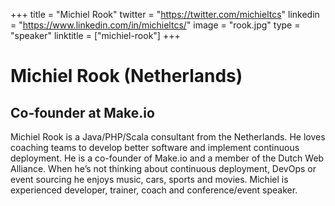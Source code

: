 +++
title = "Michiel Rook"
twitter = "https://twitter.com/michieltcs"
linkedin = "https://www.linkedin.com/in/michieltcs/"
image = "rook.jpg"
type = "speaker"
linktitle = ["michiel-rook"]
+++

<h1>Michiel Rook (Netherlands)</h1>
<h2>Co-founder at Make.io</h2>

<p>Michiel Rook is a Java/PHP/Scala consultant from the Netherlands. He loves coaching teams to develop better software and implement continuous deployment. He is a co-founder of Make.io and a member of the Dutch Web Alliance. When he’s not thinking about continuous deployment, DevOps or event sourcing he enjoys music, cars, sports and movies. Michiel is experienced developer, trainer, coach and conference/event speaker.</p>